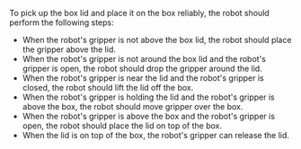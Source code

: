 To pick up the box lid and place it on the box reliably, the robot should perform the following steps:
- When the robot's gripper is not above the box lid, the robot should place the gripper above the lid.
- When the robot's gripper is not around the box lid and the robot's gripper is open, the robot should drop the gripper around the lid.
- When the robot's gripper is near the lid and the robot's gripper is closed, the robot should lift the lid off the box.
- When the robot's gripper is holding the lid and the robot's gripper is above the box, the robot should move gripper over the box.
- When the robot's gripper is above the box and the robot's gripper is open, the robot should place the lid on top of the box.
- When the lid is on top of the box, the robot's gripper can release the lid.